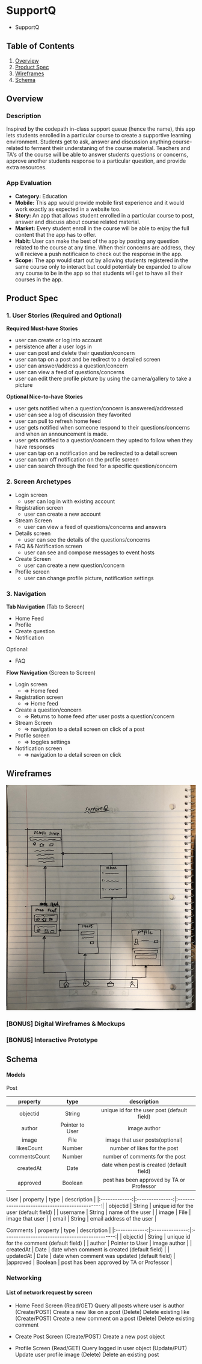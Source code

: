 # SupportQ
-  SupportQ
## Table of Contents
1. [Overview](#Overview)
1. [Product Spec](#Product-Spec)
1. [Wireframes](#Wireframes)
2. [Schema](#Schema)

## Overview
### Description
Inspired by the codepath in-class support queue (hence the name), this app lets students enrolled in a particular course to create a supportive learning environment. Students get to ask, answer and discussion anything course-related to ferment their understaning of the course material. Teachers and TA's of the course will be able to answer students questions or concerns, approve another students response to a particular question, and provide extra resources. 
### App Evaluation
- **Category:** Education 
- **Mobile:** This app would provide mobile first experience and it would work exactly as expected in a website too. 
- **Story:** An app that allows student enrolled in a particular course to post, answer and discuss about course related material.  
- **Market:** Every student enroll in the course will be able to enjoy the full content that the app has to offer. 
- **Habit:** User can make the best of the app by posting any question related to the course at any time. When their concerns are address, they will recieve a push notificaion to check out the response in the app.  
- **Scope:** The app would start out by allowing students registered in the same course only to interact but could potentialy be expanded to allow any course to be in the app so that students will get to have all their courses in the app. 

## Product Spec

### 1. User Stories (Required and Optional)

**Required Must-have Stories**

* user can create or log into account
* persistence after a user logs in
* user can post and delete their question/concern
* user can tap on a post and be redirect to a detailed screen
* user can answer/address a question/concern
* user can view a feed of questions/concerns
* user can edit there profile picture by using the camera/gallery to take a picture

**Optional Nice-to-have Stories**

* user gets notified when a question/concern is answered/addressed
* user can see a log of discussion they favorited
* user can pull to refresh home feed
* user gets notified when someone respond to their questions/concerns and when an announcement is made.
* user gets notified to a question/concern they upted to follow when they have responses
* user can tap on a notification and be redirected to a detail screen
* user can turn off notification on the profile screen
* user can search through the feed for a specific question/concern

### 2. Screen Archetypes

* Login screen
   *  user can log in with existing account
* Registration screen
   * user can create a new account
* Stream Screen
   * user can view a feed of questions/concerns and answers
* Details screen
   * user can see the details of the questions/concerns
* FAQ && Notification screen
   * user can see and compose messages to event hosts
* Create Screen
   * user can create a new question/concern 
* Profile screen
   * user can change profile picture, notification settings

### 3. Navigation

**Tab Navigation** (Tab to Screen)

* Home Feed
* Profile
* Create question
* Notification

Optional:
* FAQ

**Flow Navigation** (Screen to Screen)

* Login screen
   * => Home feed
* Registration screen
   * => Home feed
* Create a question/concern 
   * => Returns to home feed after user posts a question/concern
* Stream Screen 
   * => navigation to a detail screen on click of a post
* Profile screen
   * => toggles settings
* Notification screen
   * => navigation to a detail screen on click

## Wireframes
<img src="https://github.com/saikz72/SupportQ/blob/master/IMG_3799.jpg" width=600>

### [BONUS] Digital Wireframes & Mockups

### [BONUS] Interactive Prototype

## Schema 
#### Models

Post

|   property    |      type       |                  description                   |
|:-------------:|:---------------:|:----------------------------------------------:|
|   objectid    |     String      |  unique id for the user post (default field)   |
|    author     | Pointer to User |                  image author                  |
|     image     |      File       |        image that user posts(optional)         |
|  likesCount   |     Number      |          number of likes for the post          |
| commentsCount |     Number      |          number of comments for the post                                      |
|   createdAt   |      Date       |   date when post is created (default field)    |
|approved      |       Boolean   |     post has been approved by TA or Professor |


User
|   property    |      type       |                  description                   |
|:-------------:|:---------------:|:----------------------------------------------:|
|   objectid    |     String      |  unique id for the user (default field)   |
|    username     | String |                  name of the user                 |
|     image     |      File       |        image that user          |
|  email      |       String   |     email address of the user |


Comments
|   property    |      type       |                  description                   |
|:-------------:|:---------------:|:----------------------------------------------:|
|   objectid    |     String      |  unique id for the comment (default field)   |
|    author     | Pointer to User |                  image author                  |
|   createdAt   |      Date       |   date when comment is created (default field)    |
|  updatedAt      |       Date   |     date when comment was updated (default field) |
|approved      |       Boolean   |     post has been approved by TA or Professor |


### Networking
#### List of network request by screen
* Home Feed Screen
    (Read/GET) Query all posts where user is author
    (Create/POST) Create a new like on a post
    (Delete) Delete existing like
    (Create/POST) Create a new comment on a post
    (Delete) Delete existing comment
    
* Create Post Screen
    (Create/POST) Create a new post object
    
* Profile Screen
    (Read/GET) Query logged in user object
    (Update/PUT) Update user profile image
    (Delete) Delete an existing post
